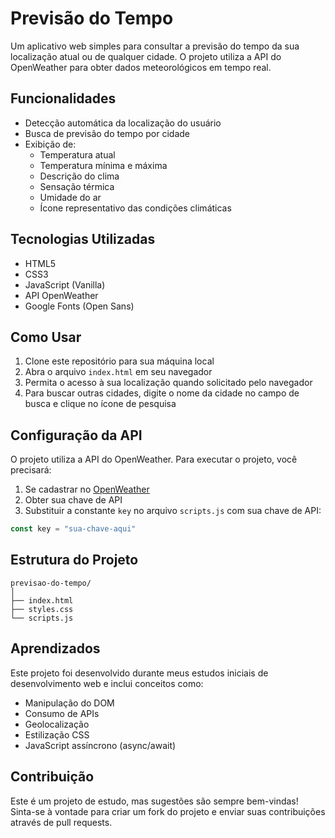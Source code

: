 # Previsão do Tempo

Um aplicativo web simples para consultar a previsão do tempo da sua localização atual ou de qualquer cidade. O projeto utiliza a API do OpenWeather para obter dados meteorológicos em tempo real.

## Funcionalidades

- Detecção automática da localização do usuário
- Busca de previsão do tempo por cidade
- Exibição de:
  - Temperatura atual
  - Temperatura mínima e máxima
  - Descrição do clima
  - Sensação térmica
  - Umidade do ar
  - Ícone representativo das condições climáticas

## Tecnologias Utilizadas

- HTML5
- CSS3
- JavaScript (Vanilla)
- API OpenWeather
- Google Fonts (Open Sans)

## Como Usar

1. Clone este repositório para sua máquina local
2. Abra o arquivo `index.html` em seu navegador
3. Permita o acesso à sua localização quando solicitado pelo navegador
4. Para buscar outras cidades, digite o nome da cidade no campo de busca e clique no ícone de pesquisa

## Configuração da API

O projeto utiliza a API do OpenWeather. Para executar o projeto, você precisará:

1. Se cadastrar no [OpenWeather](https://openweathermap.org/)
2. Obter sua chave de API
3. Substituir a constante `key` no arquivo `scripts.js` com sua chave de API:
```javascript
const key = "sua-chave-aqui"
```

## Estrutura do Projeto

```
previsao-do-tempo/
│
├── index.html
├── styles.css
└── scripts.js
```

## Aprendizados

Este projeto foi desenvolvido durante meus estudos iniciais de desenvolvimento web e inclui conceitos como:
- Manipulação do DOM
- Consumo de APIs
- Geolocalização
- Estilização CSS
- JavaScript assíncrono (async/await)

## Contribuição

Este é um projeto de estudo, mas sugestões são sempre bem-vindas! Sinta-se à vontade para criar um fork do projeto e enviar suas contribuições através de pull requests.
